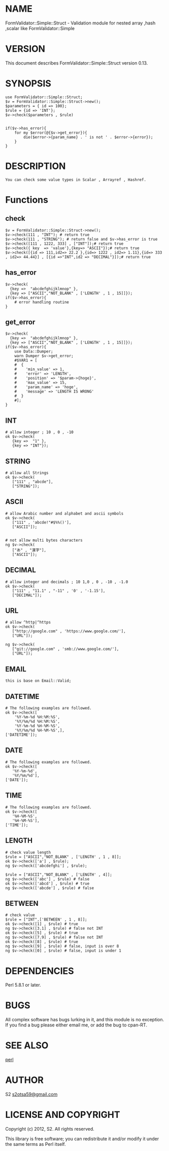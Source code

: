 # NAME

FormValidator::Simple::Struct - Validation module for nested array ,hash ,scalar  like FormValidator::Simple

# VERSION

This document describes FormValidator::Simple::Struct version 0.13.

# SYNOPSIS

    use FormValidator::Simple::Struct;
    $v = FormValidator::Simple::Struct->new();
    $parameters = { id => 100};
    $rule = {id => 'INT'};
    $v->check($parameters , $rule)
    

    if($v->has_error){
        for my $error(@{$v->get_error}){
            die($error->{param_name} . ' is not ' . $error->{error});
        }
    }

# DESCRIPTION

    You can check some value types in Scalar , Arrayref , Hashref.

# Functions

## check

    $v = FormValidator::Simple::Struct->new();
    $v->check(111 , "INT"); # return true
    $v->check(111 , "STRING"); # return false and $v->has_error is true 
    $v->check([111 , 1222, 333] , ["INT"]);# return true
    $v->check({ key  => 'value'},{key=> "ASCII"});# return true
    $v->check([{id => 111,id2=> 22.2 },{id=> 1222 , id2=> 1.11},{id=> 333 , id2=> 44.44}] , [{id =>"INT",id2 => "DECIMAL"}]);# return true

## has\_error

    $v->check(
      {key =>  "abcdefghijklmnop" },
      {key => ["ASCII","NOT_BLANK" , ['LENGTH' , 1 , 15]]});
    if($v->has_error){
        # error handling routine
    }

## get\_error

    $v->check(
      {key =>  "abcdefghijklmnop" },
      {key => ["ASCII","NOT_BLANK" , ['LENGTH' , 1 , 15]]});
    if($v->has_error){
        use Data::Dumper;
        warn Dumper $v->get_error;
        #$VAR1 = [
        #  {
        #    'min_value' => 1,
        #    'error' => 'LENGTH',
        #    'position' => '$param->{hoge}',
        #    'max_value' => 15,
        #    'param_name' => 'hoge',
        #    'message' => 'LENGTH IS WRONG'
        #  }
        #];
    }

## INT

    # allow integer ; 10 , 0 , -10
    ok $v->check(
       {key =>  "1" },
       {key => "INT"});

## STRING

    # allow all Strings
    ok $v->check(
       ["111" , "abcde"],
       ["STRING"]);

## ASCII

    # allow Arabic number and alphabet and ascii symbols
    ok $v->check(
       ["111" , 'abcde!"#$%%()'],
       ["ASCII"]);
    

    # not allow multi bytes characters
    ng $v->check(
       ["あ" , "漢字"],
       ["ASCII"]);

## DECIMAL

    # allow integer and decimals ; 10 1,0 , 0 , -10 , -1.0
    ok $v->check(
       ["111" , "11.1" , "-11" , '0' , '-1.15'],
       ["DECIMAL"]);

## URL

    # allow ^http|^https
    ok $v->check(
       ["http://google.com" , 'https://www.google.com/'],
       ["URL"]);

    ng $v->check(
       ["git://google.com" , 'smb://www.google.com/'],
       ["URL"]);

## EMAIL

    this is base on Email::Valid;

## DATETIME

    # The following examples are followed. 
    ok $v->check([
        '%Y-%m-%d %H:%M:%S',
        '%Y/%m/%d %H:%M:%S',
        '%Y-%m-%d %H-%M-%S',
        '%Y/%m/%d %H-%M-%S',],
    ['DATETIME']);

## DATE

    # The following examples are followed. 
    ok $v->check([
       '%Y-%m-%d',
       '%Y/%m/%d'],
    ['DATE']);

## TIME

    # The following examples are followed. 
    ok $v->check([
       '%H-%M-%S',
       '%H-%M-%S'],
    ['TIME']);

## LENGTH

    # check value length
    $rule = ["ASCII","NOT_BLANK" , ['LENGTH' , 1 , 8]];
    ok $v->check(['a'] , $rule);
    ng $v->check(['abcdefghi'] , $rule);

    $rule = ["ASCII","NOT_BLANK" , ['LENGTH' , 4]];
    ng $v->check(['abc'] , $rule) # false 
    ok $v->check(['abcd'] , $rule) # true
    ng $v->check(['abcde'] , $rule) # false 

## BETWEEN

    # check value 
    $rule = ["INT",['BETWEEN' , 1 , 8]];
    ok $v->check([1] , $rule) # true
    ng $v->check([3.1] , $rule) # false not INT
    ok $v->check([5] , $rule) # true
    ng $v->check([7.9] , $rule) # false not INT 
    ok $v->check([8] , $rule) # true
    ng $v->check([9] , $rule) # false, input is over 8
    ng $v->check([0] , $rule) # false, input is under 1

# DEPENDENCIES

Perl 5.8.1 or later.

# BUGS

All complex software has bugs lurking in it, and this module is no
exception. If you find a bug please either email me, or add the bug
to cpan-RT.

# SEE ALSO

[perl](http://search.cpan.org/perldoc?perl)

# AUTHOR

S2 <s2otsa59@gmail.com>

# LICENSE AND COPYRIGHT

Copyright (c) 2012, S2. All rights reserved.

This library is free software; you can redistribute it and/or modify
it under the same terms as Perl itself.

